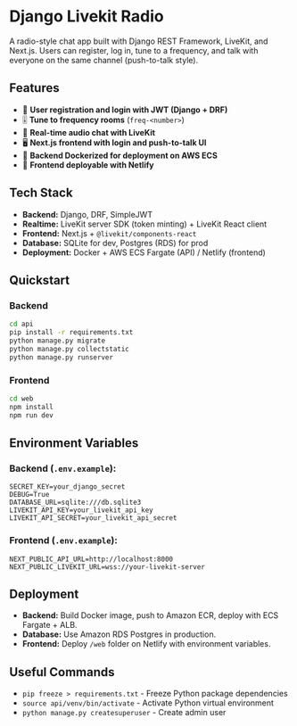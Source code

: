 # Django Livekit Radio

A radio-style chat app built with Django REST Framework, LiveKit, and Next.js.
Users can register, log in, tune to a frequency, and talk with everyone on the same channel (push-to-talk style).

## Features

- 🔑 **User registration and login with JWT (Django + DRF)**
- 🎚️ **Tune to frequency rooms** (`freq-<number>`)
- 🎤 **Real-time audio chat with LiveKit**
- 🖥️ **Next.js frontend with login and push-to-talk UI**
- 🐳 **Backend Dockerized for deployment on AWS ECS**
- 🚀 **Frontend deployable with Netlify**

## Tech Stack

- **Backend:** Django, DRF, SimpleJWT
- **Realtime:** LiveKit server SDK (token minting) + LiveKit React client
- **Frontend:** Next.js + `@livekit/components-react`
- **Database:** SQLite for dev, Postgres (RDS) for prod
- **Deployment:** Docker + AWS ECS Fargate (API) / Netlify (frontend)

## Quickstart

### Backend

```bash
cd api
pip install -r requirements.txt
python manage.py migrate
python manage.py collectstatic
python manage.py runserver
```

### Frontend

```bash
cd web
npm install
npm run dev
```

## Environment Variables

### Backend (`.env.example`):

```env
SECRET_KEY=your_django_secret
DEBUG=True
DATABASE_URL=sqlite:///db.sqlite3
LIVEKIT_API_KEY=your_livekit_api_key
LIVEKIT_API_SECRET=your_livekit_api_secret
```

### Frontend (`.env.example`):

```env
NEXT_PUBLIC_API_URL=http://localhost:8000
NEXT_PUBLIC_LIVEKIT_URL=wss://your-livekit-server
```

## Deployment

- **Backend:** Build Docker image, push to Amazon ECR, deploy with ECS Fargate + ALB.
- **Database:** Use Amazon RDS Postgres in production.
- **Frontend:** Deploy `/web` folder on Netlify with environment variables.

## Useful Commands
- `pip freeze > requirements.txt` - Freeze Python package dependencies
- `source api/venv/bin/activate` - Activate Python virtual environment
- `python manage.py createsuperuser` - Create admin user